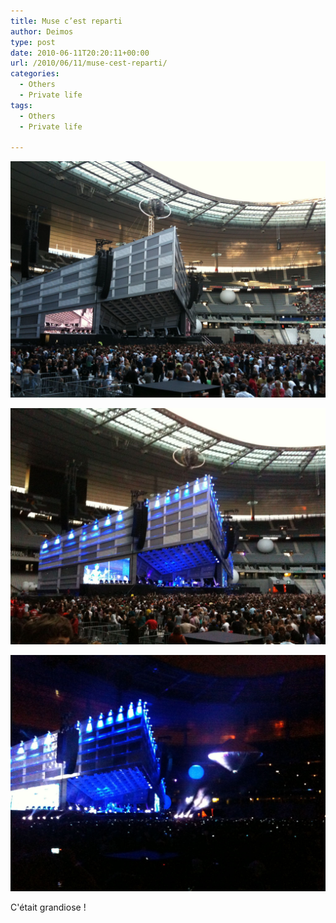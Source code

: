 ```yaml
---
title: Muse c’est reparti
author: Deimos
type: post
date: 2010-06-11T20:20:11+00:00
url: /2010/06/11/muse-cest-reparti/
categories:
  - Others
  - Private life
tags:
  - Others
  - Private life

---
```


![l_2048_1536_C550406B-A2F8-493A-A261-F44EDCB42AA1](/images/l_2048_1536_C550406B-A2F8-493A-A261-F44EDCB42AA1.jpeg)

![l_2048_1536_E00B995A-88DA-4CFC-8780-8102E552E28C](/images/l_2048_1536_E00B995A-88DA-4CFC-8780-8102E552E28C.jpeg)

![l_2048_1536_85AA5FF7-5432-41C5-B90A-6772BCC2A30C](/images/l_2048_1536_85AA5FF7-5432-41C5-B90A-6772BCC2A30C.jpeg)

C'était grandiose !